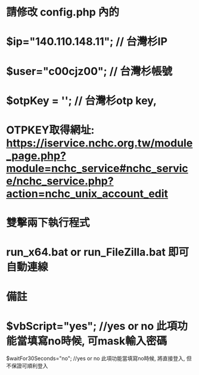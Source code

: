 # 請修改 config.php 內的
# $ip="140.110.148.11"; // 台灣杉IP
# $user="c00cjz00"; //  台灣杉帳號
# $otpKey = ''; // 台灣杉otp key, 
# OTPKEY取得網址: https://iservice.nchc.org.tw/module_page.php?module=nchc_service#nchc_service/nchc_service.php?action=nchc_unix_account_edit
# 
# 雙擊兩下執行程式 
# run_x64.bat or run_FileZilla.bat 即可自動連線

# 備註
# $vbScript="yes"; //yes or no  此項功能當填寫no時候, 可mask輸入密碼
$waitFor30Seconds="no";  //yes or no 此項功能當填寫no時候, 將直接登入, 但不保證可順利登入

